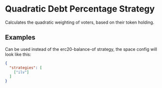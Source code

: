 # Quadratic Debt Percentage Strategy

Calculates the quadratic weighting of voters, based on their token holding.

## Examples

Can be used instead of the erc20-balance-of strategy, the space config will look like this:

```JSON
{
  "strategies": [
    ["ilv"]
  ]
}
```
